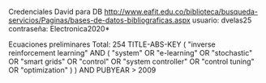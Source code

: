 Credenciales David para DB
http://www.eafit.edu.co/biblioteca/busqueda-servicios/Paginas/bases-de-datos-bibliograficas.aspx
usuario: dvelas25
contraseña: Electronica2020*


Ecuaciones preliminares
Total: 254
TITLE-ABS-KEY ( "inverse reinforcement learning"  AND  ( "system"  OR  "e-learning"  OR  "stochastic"  OR  "smart grids"  OR  "control"  OR  "system controller"  OR  "control tuning"  OR  "optimization" ) )  AND  PUBYEAR  >  2009
